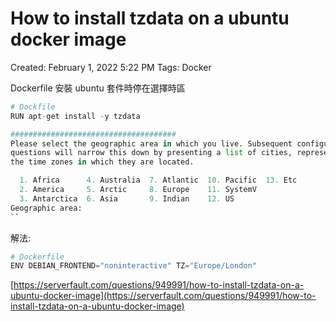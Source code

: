 # How to install tzdata on a ubuntu docker image

Created: February 1, 2022 5:22 PM
Tags: Docker

Dockerfile 安裝 ubuntu 套件時停在選擇時區

```python
# Dockfile
RUN apt-get install -y tzdata

#####################################
Please select the geographic area in which you live. Subsequent configuration
questions will narrow this down by presenting a list of cities, representing
the time zones in which they are located.

  1. Africa      4. Australia  7. Atlantic  10. Pacific  13. Etc
  2. America     5. Arctic     8. Europe    11. SystemV
  3. Antarctica  6. Asia       9. Indian    12. US
Geographic area:
``
```

解法:

```python
# Dockerfile
ENV DEBIAN_FRONTEND="noninteractive" TZ="Europe/London"
```

[https://serverfault.com/questions/949991/how-to-install-tzdata-on-a-ubuntu-docker-image](https://serverfault.com/questions/949991/how-to-install-tzdata-on-a-ubuntu-docker-image)